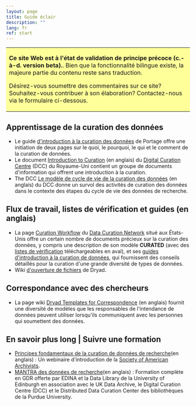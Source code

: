 ```yaml
---
layout: page
title: Guide éclair
description: ""
lang: fr
ref: start
---
```


<table style="background-color: #ffff99;">
<tbody>
<tr>
<td>
<p><b>Ce site Web est à l'état de validation de principe précoce (c.-à-d. version beta).</b>. Bien que la fonctionnalité bilingue existe, la majeure partie du contenu reste sans traduction.</p>
<p>Désirez-vous soumettre des commentaires sur ce site? Souhaitez-vous contribuer à son élaboration? Contactez-nous via le formulaire ci-dessous.</p>
</td>
</tr>
</tbody>
</table>

## Apprentissage de la curation des données
* Le guide [d'introduction à la curation des données](https://github.com/portage-CEG/portage-ceg.github.io/raw/master/assets/doc/Curation_Primer_Aug2019_FR.pdf) de Portage offre une initiation de deux pages sur le quoi, le pourquoi, le qui et le comment de la curation de données.
* Le document [Introduction to Curation](https://www.dcc.ac.uk/guidance/briefing-papers/introduction-curation) (en anglais) du [Digital Curation Centre](https://www.dcc.ac.uk/) (DCC) du Royaume-Uni contient un groupe de documents d'information qui offrent une introduction à la curation.
* The DCC [Le modèle de cycle de vie de la curation des données](https://www.dcc.ac.uk/guidance/curation-lifecycle-model) (en anglais) du DCC donne un survol des activités de curation des données dans le contexte des étapes du cycle de vie des données de recherche.

## Flux de travail, listes de vérification et guides (en anglais)
* La page [Curation Workflow](https://datacurationnetwork.org/outputs/workflows/) du [Data Curation Network](http://datacurationnetwork.org/) situé aux États-Unis offre un certain nombre de documents précieux sur la curation des données, y compris une description de son modèle **CURATED** (avec des [listes de vérification](https://docs.google.com/document/d/1RWt2obXOOeJRRFmVo9VAkl4h41cL33Zm5YYny3hbPZ8/edit) téléchargeables en aval), et ses [guides d'introduction à la curation de données](https://github.com/DataCurationNetwork/data-primers), qui fournissent des conseils détaillés pour la curation d'une grande diversité de types de données.
* Wiki [d'ouverture de fichiers](https://web.archive.org/web/20201202070622/http://wiki.datadryad.org/Opening_Files) de Dryad.

## Correspondance avec des chercheurs
* La page wiki [Dryad Templates for Correspondence](https://web.archive.org/web/20210115185724/http://wiki.datadryad.org/Templates_for_Correspondence) (en anglais) fournit une diversité de modèles que les responsables de l'intendance de données peuvent utiliser lorsqu'ils communiquent avec les personnes qui soumettent des données.

## En savoir plus long | Suivre une formation
* [Principes fondamentaux de la curation de données de recherche](https://www2.archivists.org/prof-education/course-catalog/fundamentals-of-research-data-curation)(en anglais) : Un webinaire d'introduction de la [Society of American Archivists](https://www2.archivists.org).
* [MANTRA des données de recherche](https://mantra.edina.ac.uk/libtraining.html)(en anglais) : Formation complète en GDR offerte par EDINA et la Data Library de la University of Edinburgh en association avec le UK Data Archive, le Digital Curation Centre (DCC) et le Distributed Data Curation Center des bibliothèques de la Purdue University.


 

  
